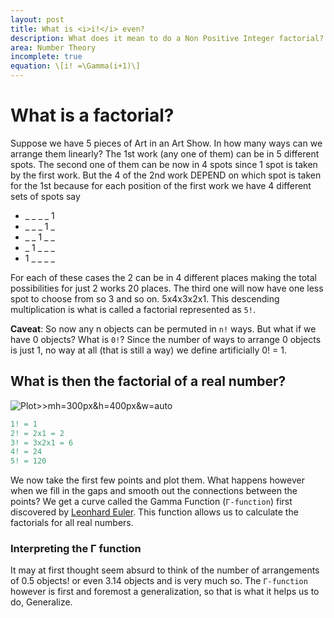 ```yaml
---
layout: post
title: What is <i>i!</i> even?
description: What does it mean to do a Non Positive Integer factorial? Let alone a Complex one.
area: Number Theory
incomplete: true
equation: \[i! =\Gamma(i+1)\]
---
```


# What is a factorial?
Suppose we have 5 pieces of Art in an Art Show. In how many ways can we arrange them linearly? The 1st work (any one of them) can be in 5 different spots. The second one of them can be now in 4 spots since 1 spot is taken by the first work. But the 4 of the 2nd work DEPEND on which spot is taken for the 1st because for each position of the first work we have 4 different sets of spots say

- _ _ _ _ 1
- _ _ _ 1 _
- _ _ 1 _ _
- _ 1 _ _ _
- 1 _ _ _ _

For each of these cases the 2 can be in 4 different places making the total possibilities for just 2 works 20 places. The third one will now have one less spot to choose from so 3 and so on. 5x4x3x2x1. This descending multiplication is what is called a factorial represented as ```5!```.

**Caveat**: So now any n objects can be permuted in ```n!``` ways. But what if we have 0 objects? What is ```0!```? Since the number of ways to arrange 0 objects is just 1, no way at all (that is still a way) we define artificially 0! = 1.

## What is then the factorial of a real number?
![Plot>>mh=300px&h=400px&w=auto](https://upload.wikimedia.org/wikipedia/commons/b/b9/Factorial_Interpolation.svg)

```matlab
1! = 1
2! = 2x1 = 2
3! = 3x2x1 = 6
4! = 24
5! = 120
```

We now take the first few points and plot them. What happens however when we fill in the gaps and smooth out the connections between the points? We get a curve called the Gamma Function (```Γ-function```) first discovered by [Leonhard Euler](https://en.wikipedia.org/wiki/Leonhard_Euler). This function allows us to calculate the factorials for all real numbers.

### Interpreting the Γ function
It may at first thought seem absurd to think of the number of arrangements of 0.5 objects! or even 3.14 objects and is very much so. The ```Γ-function``` however is first and foremost a generalization, so that is what it helps us to do, Generalize.
